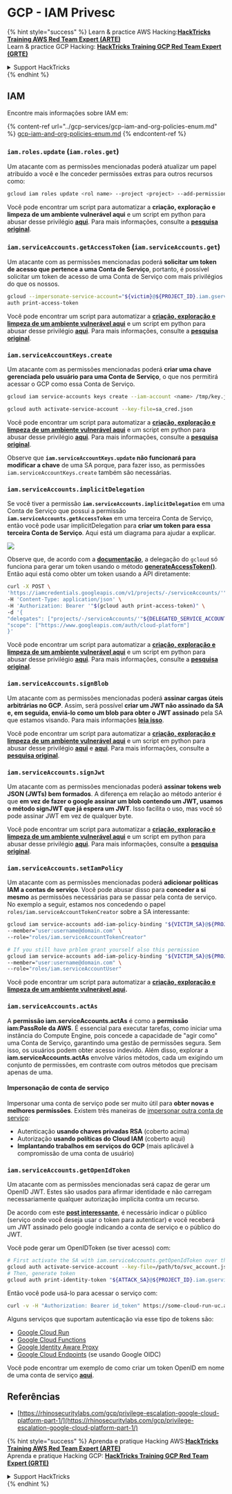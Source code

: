 # GCP - IAM Privesc

{% hint style="success" %}
Learn & practice AWS Hacking:<img src="../../../.gitbook/assets/image (1).png" alt="" data-size="line">[**HackTricks Training AWS Red Team Expert (ARTE)**](https://training.hacktricks.xyz/courses/arte)<img src="../../../.gitbook/assets/image (1).png" alt="" data-size="line">\
Learn & practice GCP Hacking: <img src="../../../.gitbook/assets/image (2).png" alt="" data-size="line">[**HackTricks Training GCP Red Team Expert (GRTE)**<img src="../../../.gitbook/assets/image (2).png" alt="" data-size="line">](https://training.hacktricks.xyz/courses/grte)

<details>

<summary>Support HackTricks</summary>

* Check the [**subscription plans**](https://github.com/sponsors/carlospolop)!
* **Join the** 💬 [**Discord group**](https://discord.gg/hRep4RUj7f) or the [**telegram group**](https://t.me/peass) or **follow** us on **Twitter** 🐦 [**@hacktricks\_live**](https://twitter.com/hacktricks\_live)**.**
* **Share hacking tricks by submitting PRs to the** [**HackTricks**](https://github.com/carlospolop/hacktricks) and [**HackTricks Cloud**](https://github.com/carlospolop/hacktricks-cloud) github repos.

</details>
{% endhint %}

## IAM

Encontre mais informações sobre IAM em:

{% content-ref url="../gcp-services/gcp-iam-and-org-policies-enum.md" %}
[gcp-iam-and-org-policies-enum.md](../gcp-services/gcp-iam-and-org-policies-enum.md)
{% endcontent-ref %}

### `iam.roles.update` (`iam.roles.get`)

Um atacante com as permissões mencionadas poderá atualizar um papel atribuído a você e lhe conceder permissões extras para outros recursos como:
```bash
gcloud iam roles update <rol name> --project <project> --add-permissions <permission>
```
Você pode encontrar um script para automatizar a **criação, exploração e limpeza de um ambiente vulnerável aqui** e um script em python para abusar desse privilégio [**aqui**](https://github.com/RhinoSecurityLabs/GCP-IAM-Privilege-Escalation/blob/master/ExploitScripts/iam.roles.update.py). Para mais informações, consulte a [**pesquisa original**](https://rhinosecuritylabs.com/gcp/privilege-escalation-google-cloud-platform-part-1/).

### `iam.serviceAccounts.getAccessToken` (`iam.serviceAccounts.get`)

Um atacante com as permissões mencionadas poderá **solicitar um token de acesso que pertence a uma Conta de Serviço**, portanto, é possível solicitar um token de acesso de uma Conta de Serviço com mais privilégios do que os nossos.
```bash
gcloud --impersonate-service-account="${victim}@${PROJECT_ID}.iam.gserviceaccount.com" \
auth print-access-token
```
Você pode encontrar um script para automatizar a [**criação, exploração e limpeza de um ambiente vulnerável aqui**](https://github.com/carlospolop/gcp\_privesc\_scripts/blob/main/tests/4-iam.serviceAccounts.getAccessToken.sh) e um script em python para abusar desse privilégio [**aqui**](https://github.com/RhinoSecurityLabs/GCP-IAM-Privilege-Escalation/blob/master/ExploitScripts/iam.serviceAccounts.getAccessToken.py). Para mais informações, consulte a [**pesquisa original**](https://rhinosecuritylabs.com/gcp/privilege-escalation-google-cloud-platform-part-1/).

### `iam.serviceAccountKeys.create`

Um atacante com as permissões mencionadas poderá **criar uma chave gerenciada pelo usuário para uma Conta de Serviço**, o que nos permitirá acessar o GCP como essa Conta de Serviço.
```bash
gcloud iam service-accounts keys create --iam-account <name> /tmp/key.json

gcloud auth activate-service-account --key-file=sa_cred.json
```
Você pode encontrar um script para automatizar a [**criação, exploração e limpeza de um ambiente vulnerável aqui**](https://github.com/carlospolop/gcp\_privesc\_scripts/blob/main/tests/3-iam.serviceAccountKeys.create.sh) e um script em python para abusar desse privilégio [**aqui**](https://github.com/RhinoSecurityLabs/GCP-IAM-Privilege-Escalation/blob/master/ExploitScripts/iam.serviceAccountKeys.create.py). Para mais informações, consulte a [**pesquisa original**](https://rhinosecuritylabs.com/gcp/privilege-escalation-google-cloud-platform-part-1/).

Observe que **`iam.serviceAccountKeys.update` não funcionará para modificar a chave** de uma SA porque, para fazer isso, as permissões `iam.serviceAccountKeys.create` também são necessárias.

### `iam.serviceAccounts.implicitDelegation`

Se você tiver a permissão **`iam.serviceAccounts.implicitDelegation`** em uma Conta de Serviço que possui a permissão **`iam.serviceAccounts.getAccessToken`** em uma terceira Conta de Serviço, então você pode usar implicitDelegation para **criar um token para essa terceira Conta de Serviço**. Aqui está um diagrama para ajudar a explicar.

![](https://rhinosecuritylabs.com/wp-content/uploads/2020/04/image2-500x493.png)

Observe que, de acordo com a [**documentação**](https://cloud.google.com/iam/docs/understanding-service-accounts), a delegação do `gcloud` só funciona para gerar um token usando o método [**generateAccessToken()**](https://cloud.google.com/iam/credentials/reference/rest/v1/projects.serviceAccounts/generateAccessToken). Então aqui está como obter um token usando a API diretamente:
```bash
curl -X POST \
'https://iamcredentials.googleapis.com/v1/projects/-/serviceAccounts/'"${TARGET_SERVICE_ACCOUNT}"':generateAccessToken' \
-H 'Content-Type: application/json' \
-H 'Authorization: Bearer '"$(gcloud auth print-access-token)" \
-d '{
"delegates": ["projects/-/serviceAccounts/'"${DELEGATED_SERVICE_ACCOUNT}"'"],
"scope": ["https://www.googleapis.com/auth/cloud-platform"]
}'
```
Você pode encontrar um script para automatizar a [**criação, exploração e limpeza de um ambiente vulnerável aqui**](https://github.com/carlospolop/gcp\_privesc\_scripts/blob/main/tests/5-iam.serviceAccounts.implicitDelegation.sh) e um script em python para abusar desse privilégio [**aqui**](https://github.com/RhinoSecurityLabs/GCP-IAM-Privilege-Escalation/blob/master/ExploitScripts/iam.serviceAccounts.implicitDelegation.py). Para mais informações, consulte a [**pesquisa original**](https://rhinosecuritylabs.com/gcp/privilege-escalation-google-cloud-platform-part-1/).

### `iam.serviceAccounts.signBlob`

Um atacante com as permissões mencionadas poderá **assinar cargas úteis arbitrárias no GCP**. Assim, será possível **criar um JWT não assinado da SA e, em seguida, enviá-lo como um blob para obter o JWT assinado** pela SA que estamos visando. Para mais informações [**leia isso**](https://medium.com/google-cloud/using-serviceaccountactor-iam-role-for-account-impersonation-on-google-cloud-platform-a9e7118480ed).

Você pode encontrar um script para automatizar a [**criação, exploração e limpeza de um ambiente vulnerável aqui**](https://github.com/carlospolop/gcp\_privesc\_scripts/blob/main/tests/6-iam.serviceAccounts.signBlob.sh) e um script em python para abusar desse privilégio [**aqui**](https://github.com/RhinoSecurityLabs/GCP-IAM-Privilege-Escalation/blob/master/ExploitScripts/iam.serviceAccounts.signBlob-accessToken.py) e [**aqui**](https://github.com/RhinoSecurityLabs/GCP-IAM-Privilege-Escalation/blob/master/ExploitScripts/iam.serviceAccounts.signBlob-gcsSignedUrl.py). Para mais informações, consulte a [**pesquisa original**](https://rhinosecuritylabs.com/gcp/privilege-escalation-google-cloud-platform-part-1/).

### `iam.serviceAccounts.signJwt`

Um atacante com as permissões mencionadas poderá **assinar tokens web JSON (JWTs) bem formados**. A diferença em relação ao método anterior é que **em vez de fazer o google assinar um blob contendo um JWT, usamos o método signJWT que já espera um JWT**. Isso facilita o uso, mas você só pode assinar JWT em vez de qualquer byte.

Você pode encontrar um script para automatizar a [**criação, exploração e limpeza de um ambiente vulnerável aqui**](https://github.com/carlospolop/gcp\_privesc\_scripts/blob/main/tests/7-iam.serviceAccounts.signJWT.sh) e um script em python para abusar desse privilégio [**aqui**](https://github.com/RhinoSecurityLabs/GCP-IAM-Privilege-Escalation/blob/master/ExploitScripts/iam.serviceAccounts.signJWT.py). Para mais informações, consulte a [**pesquisa original**](https://rhinosecuritylabs.com/gcp/privilege-escalation-google-cloud-platform-part-1/).

### `iam.serviceAccounts.setIamPolicy` <a href="#iam.serviceaccounts.setiampolicy" id="iam.serviceaccounts.setiampolicy"></a>

Um atacante com as permissões mencionadas poderá **adicionar políticas IAM a contas de serviço**. Você pode abusar disso para **conceder a si mesmo** as permissões necessárias para se passar pela conta de serviço. No exemplo a seguir, estamos nos concedendo o papel `roles/iam.serviceAccountTokenCreator` sobre a SA interessante:
```bash
gcloud iam service-accounts add-iam-policy-binding "${VICTIM_SA}@${PROJECT_ID}.iam.gserviceaccount.com" \
--member="user:username@domain.com" \
--role="roles/iam.serviceAccountTokenCreator"

# If you still have prblem grant yourself also this permission
gcloud iam service-accounts add-iam-policy-binding "${VICTIM_SA}@${PROJECT_ID}.iam.gserviceaccount.com" \ \
--member="user:username@domain.com" \
--role="roles/iam.serviceAccountUser"
```
Você pode encontrar um script para automatizar a [**criação, exploração e limpeza de um ambiente vulnerável aqui**](https://github.com/carlospolop/gcp\_privesc\_scripts/blob/main/tests/d-iam.serviceAccounts.setIamPolicy.sh)**.**

### `iam.serviceAccounts.actAs`

A **permissão iam.serviceAccounts.actAs** é como a **permissão iam:PassRole da AWS**. É essencial para executar tarefas, como iniciar uma instância do Compute Engine, pois concede a capacidade de "agir como" uma Conta de Serviço, garantindo uma gestão de permissões segura. Sem isso, os usuários podem obter acesso indevido. Além disso, explorar a **iam.serviceAccounts.actAs** envolve vários métodos, cada um exigindo um conjunto de permissões, em contraste com outros métodos que precisam apenas de uma.

#### Impersonação de conta de serviço <a href="#service-account-impersonation" id="service-account-impersonation"></a>

Impersonar uma conta de serviço pode ser muito útil para **obter novas e melhores permissões**. Existem três maneiras de [impersonar outra conta de serviço](https://cloud.google.com/iam/docs/understanding-service-accounts#impersonating\_a\_service\_account):

* Autenticação **usando chaves privadas RSA** (coberto acima)
* Autorização **usando políticas do Cloud IAM** (coberto aqui)
* **Implantando trabalhos em serviços do GCP** (mais aplicável à compromissão de uma conta de usuário)

### `iam.serviceAccounts.getOpenIdToken`

Um atacante com as permissões mencionadas será capaz de gerar um OpenID JWT. Estes são usados para afirmar identidade e não carregam necessariamente qualquer autorização implícita contra um recurso.

De acordo com este [**post interessante**](https://medium.com/google-cloud/authenticating-using-google-openid-connect-tokens-e7675051213b), é necessário indicar o público (serviço onde você deseja usar o token para autenticar) e você receberá um JWT assinado pelo google indicando a conta de serviço e o público do JWT.

Você pode gerar um OpenIDToken (se tiver acesso) com:
```bash
# First activate the SA with iam.serviceAccounts.getOpenIdToken over the other SA
gcloud auth activate-service-account --key-file=/path/to/svc_account.json
# Then, generate token
gcloud auth print-identity-token "${ATTACK_SA}@${PROJECT_ID}.iam.gserviceaccount.com" --audiences=https://example.com
```
Então você pode usá-lo para acessar o serviço com:
```bash
curl -v -H "Authorization: Bearer id_token" https://some-cloud-run-uc.a.run.app
```
Alguns serviços que suportam autenticação via esse tipo de tokens são:

* [Google Cloud Run](https://cloud.google.com/run/)
* [Google Cloud Functions](https://cloud.google.com/functions/docs/)
* [Google Identity Aware Proxy](https://cloud.google.com/iap/docs/authentication-howto)
* [Google Cloud Endpoints](https://cloud.google.com/endpoints/docs/openapi/authenticating-users-google-id) (se usando Google OIDC)

Você pode encontrar um exemplo de como criar um token OpenID em nome de uma conta de serviço [**aqui**](https://github.com/carlospolop-forks/GCP-IAM-Privilege-Escalation/blob/master/ExploitScripts/iam.serviceAccounts.getOpenIdToken.py).

## Referências

* [https://rhinosecuritylabs.com/gcp/privilege-escalation-google-cloud-platform-part-1/](https://rhinosecuritylabs.com/gcp/privilege-escalation-google-cloud-platform-part-1/)

{% hint style="success" %}
Aprenda e pratique Hacking AWS:<img src="../../../.gitbook/assets/image (1).png" alt="" data-size="line">[**HackTricks Training AWS Red Team Expert (ARTE)**](https://training.hacktricks.xyz/courses/arte)<img src="../../../.gitbook/assets/image (1).png" alt="" data-size="line">\
Aprenda e pratique Hacking GCP: <img src="../../../.gitbook/assets/image (2).png" alt="" data-size="line">[**HackTricks Training GCP Red Team Expert (GRTE)**<img src="../../../.gitbook/assets/image (2).png" alt="" data-size="line">](https://training.hacktricks.xyz/courses/grte)

<details>

<summary>Support HackTricks</summary>

* Confira os [**planos de assinatura**](https://github.com/sponsors/carlospolop)!
* **Junte-se ao** 💬 [**grupo do Discord**](https://discord.gg/hRep4RUj7f) ou ao [**grupo do telegram**](https://t.me/peass) ou **siga**-nos no **Twitter** 🐦 [**@hacktricks\_live**](https://twitter.com/hacktricks\_live)**.**
* **Compartilhe truques de hacking enviando PRs para os repositórios do** [**HackTricks**](https://github.com/carlospolop/hacktricks) e [**HackTricks Cloud**](https://github.com/carlospolop/hacktricks-cloud).

</details>
{% endhint %}
